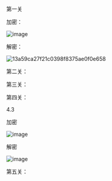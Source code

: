 第一关

加密：

![image](https://github.com/Sadinin/aes/assets/148035750/9cff575f-d5d9-4894-a633-6f8ccf600d38)

解密：

![13a59ca27f21c0398f8375ae0f0e658](https://github.com/Sadinin/aes/assets/148035750/837b3a3e-162e-43f2-a446-352a3ccfc2b0)

第二关：


第三关：

第四关：


4.3

加密

![image](https://github.com/Sadinin/aes/assets/148035750/b47c7e8d-9b86-4c61-abf1-fe89093c2825)


解密

![image](https://github.com/Sadinin/aes/assets/148035750/9c93af2f-8b89-42df-bf48-e880933855bc)


第五关：
